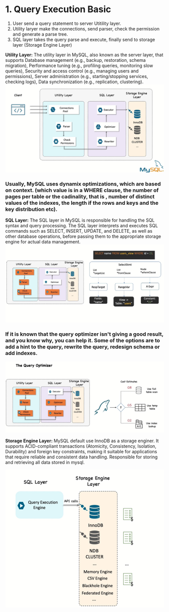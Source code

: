 # 1. Query Execution Basic
1. User send a query statement to server Utitility layer. 
2. Utility laryer make the connections, send parser, check the permission and generate a parse tree. 
3. SQL layer takes the query parse and execute, finally send to storage layer (Storage Engine Layer)
 
**Utility Layer:** The utility layer in MySQL, also known as the server layer, that supports Database management (e.g., backup, restoration, schema migration), Performance tuning (e.g., profiling queries, monitoring slow queries), Security and access control (e.g., managing users and permissions), Server administration (e.g., starting/stopping services, checking logs), Data synchronization (e.g., replication, clustering).
![MySQL Logical Architechture](assets/query-execution.jpeg)
### Usually, MySQL uses dynamix optimizations, which are based on context. (which value is in a WHERE clause, the number of pages per table or the cadinality, that is , number of distinct values of the indexes, the length if the rows and keys and the key distribution etc).
**SQL Layer:** The SQL layer in MySQL is responsible for handling the SQL syntax and query processing. The SQL layer interprets and executes SQL commands such as SELECT, INSERT, UPDATE, and DELETE, as well as other database operations, before passing them to the appropriate storage engine for actual data management.  
![Query Execution Plan](assets/query-execution_plan.jpeg)
### If it is known that the query optimizer isn't giving a good result, and you know why, you can help it. Some of the options are to add a hint to the query, rewrite the query, redesign schema or add indexes. 
![Query Optimizer](assets/query_optimizer.jpeg)

**Storage Engine Layer:** MySQL default use InnoDB as a storage enginer. It supports ACID-compliant transactions (Atomicity, Consistency, Isolation, Durability) and foreign key constraints, making it suitable for applications that require reliable and consistent data handling. Responsible for storing and retrieving all data stored in mysql. 

![InnoDb Storage Enginer](assets/innodb.png)